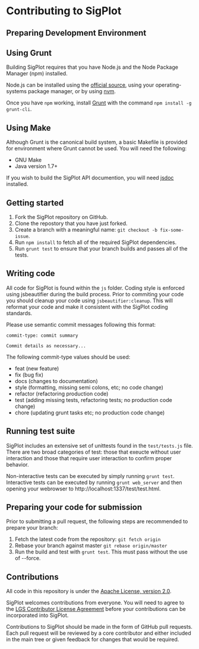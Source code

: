 # Contributing to SigPlot

## Preparing Development Environment

Using Grunt
-------------
Building SigPlot requires that you have Node.js and the Node Package Manager
(npm) installed.

Node.js can be installed using the [official source](https://nodejs.org/en/),
using your operating-systems package manager, or by using
[nvm](https://github.com/creationix/nvm).

Once you have `npm` working, install [Grunt](http://gruntjs.com) with the
command `npm install -g grunt-cli`.

Using Make
-------------
Although Grunt is the canonical build system, a basic Makefile is provided for
environment where Grunt cannot be used.  You will need the following:

* GNU Make
* Java version 1.7+

If you wish to build the SigPlot API documention, you will need
[jsdoc](https://github.com/jsdoc3/jsdoc) installed.

## Getting started

1. Fork the SigPlot repository on GitHub.
2. Clone the repostory that you have just forked.
3. Create a branch with a meaningful name: `git checkout -b fix-some-issue`.
4. Run `npm install` to fetch all of the required SigPlot dependencies.
5. Run `grunt test` to ensure that your branch builds and passes all of the tests.

## Writing code

All code for SigPlot is found within the `js` folder.  Coding style is enforced
using jsbeautifier during the build process.  Prior to commiting your code you
should cleanup your code using `jsbeautifier:cleanup`.  This will reformat your
code and make it consistent with the SigPlot coding standards.

Please use semantic commit messages following this format:

```
commit-type: commit summary

Commit details as necessary...
```

The following commit-type values should be used:
* feat (new feature)
* fix (bug fix)
* docs (changes to documentation)
* style (formatting, missing semi colons, etc; no code change)
* refactor (refactoring production code)
* test (adding missing tests, refactoring tests; no production code change)
* chore (updating grunt tasks etc; no production code change)

## Running test suite

SigPlot includes an extensive set of unittests found in the `test/tests.js`
file.  There are two broad categories of test: those that exeucte without user
interaction and those that require user interaction to confirm proper behavior.

Non-interactive tests can be executed by simply running `grunt test`.
Interactive tests can be executed by running `grunt web_server` and then
opening your webrowser to http://localhost:1337/test/test.html.

## Preparing your code for submission

Prior to submitting a pull request, the following steps are recommended to
prepare your branch:

1. Fetch the latest code from the repository: `git fetch origin`
2. Rebase your branch against master `git rebase origin/master`
3. Run the build and test with `grunt test`.  This must pass without the use of --force.

## Contributions

All code in this repository is under the [Apache License, version 2.0](https://www.apache.org/licenses/LICENSE-2.0).

SigPlot welcomes contributions from everyone.  You will need to agree to the
[LGS Contributor License Agreement](https://cla-assistant.lgsinnovations.com/LGSInnovations/) before
your contributions can be incorporated into SigPlot.

Contributions to SigPlot should be made in the form of GitHub pull requests.
Each pull request will be reviewed by a core contributor and either included in
the main tree or given feedback for changes that would be required.
